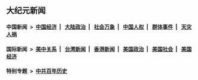## 大纪元新闻

#### 中国新闻 &nbsp;>&nbsp; [中国经济](indexes/ncid283/README.md?04272045) &nbsp;| &nbsp; [大陆政治](indexes/ncid277/README.md?04272045) &nbsp;| &nbsp; [社会万象](indexes/ncid282/README.md?04272045) &nbsp;| &nbsp; [中国人权](indexes/ncid278/README.md?04272045) &nbsp;| &nbsp; [群体事件](indexes/ncid279/README.md?04272045) &nbsp;| &nbsp; [天灾人祸](indexes/ncid280/README.md?04272045)

#### 国际新闻 &nbsp;>&nbsp; [美中关系](indexes/nf1412576/README.md?04272045) &nbsp;| &nbsp; [台湾新闻](indexes/ncid1349361/README.md?04272045) &nbsp;| &nbsp; [香港新闻](indexes/ncid1349362/README.md?04272045) &nbsp;| &nbsp; [美国政治](indexes/ncid1078159/README.md?04272045) &nbsp;| &nbsp; [美国社会](indexes/ncid1078160/README.md?04272045) &nbsp;| &nbsp; [美国经济](indexes/ncid1078158/README.md?04272045)

#### 特别专题 &nbsp;>&nbsp; [中共百年历史](https://github.com/epoch-news/epoch-special/blob/master/README.md?04272045)  
